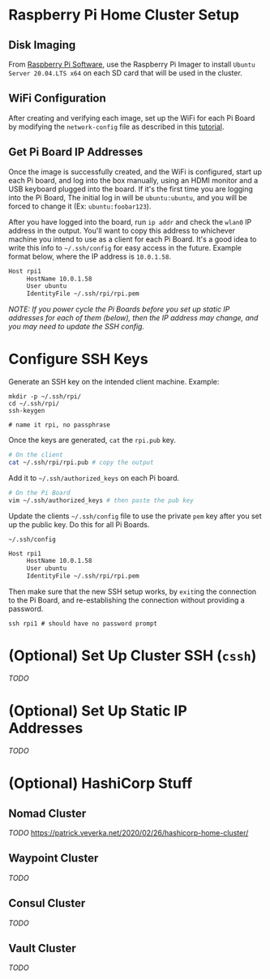 # Raspberry Pi Home Cluster Setup

## Disk Imaging

From [Raspberry Pi Software](https://www.raspberrypi.org/software/), use the Raspberry Pi Imager to install `Ubuntu Server 20.04.LTS x64` on each SD card that will be used in the cluster.

## WiFi Configuration

After creating and verifying each image, set up the WiFi for each Pi Board by modifying the `network-config` file as described in this [tutorial](https://ubuntu.com/tutorials/how-to-install-ubuntu-on-your-raspberry-pi#3-wifi-or-ethernet).

## Get Pi Board IP Addresses

Once the image is successfully created, and the WiFi is configured, start up each Pi board, and log into the box manually, using an HDMI monitor and a USB keyboard plugged into the board. If it's the first time you are logging into the Pi Board, The initial log in will be `ubuntu:ubuntu`, and you will be forced to change it (Ex: `ubuntu:foobar123`).

After you have logged into the board, run `ip addr` and check the `wlan0` IP address in the output. You'll want to copy this address to whichever machine you intend to use as a client for each Pi Board. It's a good idea to write this info to `~/.ssh/config` for easy access in the future. Example format below, where the IP address is `10.0.1.58`. 

```txt
Host rpi1
     HostName 10.0.1.58
     User ubuntu
     IdentityFile ~/.ssh/rpi/rpi.pem
```

_NOTE: If you power cycle the Pi Boards before you set up static IP addresses for each of them (below), then the IP address may change, and you may need to update the SSH config._


# Configure SSH Keys

Generate an SSH key on the intended client machine. Example:

```
mkdir -p ~/.ssh/rpi/
cd ~/.ssh/rpi/
ssh-keygen

# name it rpi, no passphrase
```

Once the keys are generated, `cat` the `rpi.pub` key.

```bash
# On the client
cat ~/.ssh/rpi/rpi.pub # copy the output
```

Add it to `~/.ssh/authorized_keys` on each Pi board.

```bash
# On the Pi Board
vim ~/.ssh/authorized_keys # then paste the pub key
```

Update the clients `~/.ssh/config` file to use the private `pem` key after you set up the public key. Do this for all Pi Boards.

`~/.ssh/config`
```txt
Host rpi1
     HostName 10.0.1.58
     User ubuntu
     IdentityFile ~/.ssh/rpi/rpi.pem
```

Then make sure that the new SSH setup works, by `exit`ing the connection to the Pi Board, and re-establishing the connection without providing a password.

```
ssh rpi1 # should have no password prompt
```

# (Optional) Set Up Cluster SSH (`cssh`)

*TODO*


# (Optional) Set Up Static IP Addresses

*TODO*

# (Optional) HashiCorp Stuff

## Nomad Cluster

*TODO*
https://patrick.veverka.net/2020/02/26/hashicorp-home-cluster/

## Waypoint Cluster

*TODO*

## Consul Cluster

*TODO*

## Vault Cluster

*TODO*

